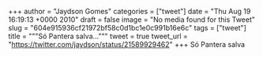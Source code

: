 
+++
author = "Jaydson Gomes"
categories = ["tweet"]
date = "Thu Aug 19 16:19:13 +0000 2010"
draft = false
image = "No media found for this Tweet"
slug = "604e915936cf21972bf58c0d1bc1e0c991b16e6c"
tags = ["tweet"]
title = """Só Pantera salva..."""
tweet = true
tweet_url = "https://twitter.com/jaydson/status/21589929462"
+++
Só Pantera salva
